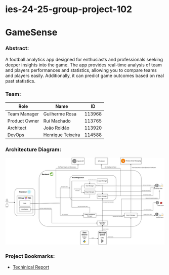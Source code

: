 # ies-24-25-group-project-102
# GameSense

### Abstract:
A football analytics app designed for enthusiasts and professionals seeking deeper insights into the game. The app provides real-time analysis of team and players performances and statistics, allowing you to compare teams and players easily. Additionally, it can predict game outcomes based on real past statistics.

### Team:
| Role           | Name                | ID      |
|----------------|---------------------|---------|
| Team Manager   | Guilherme Rosa      | 113968  |
| Product Owner  | Rui Machado         | 113765  |
| Architect      | João Roldão         | 113920  |
| DevOps         | Henrique Teixeira   | 114588  |


### Architecture Diagram:
![Architecture Diagram](reports/architecture/ArquiteturaMicroService_GameSense.jpg)

### Project Bookmarks:
- [Techinical Report](https://docs.google.com/document/d/14iEpP1nA6GQlaKaBDCx4pxvmxFkPeFjIGneApi_osqo/edit?usp=sharing)